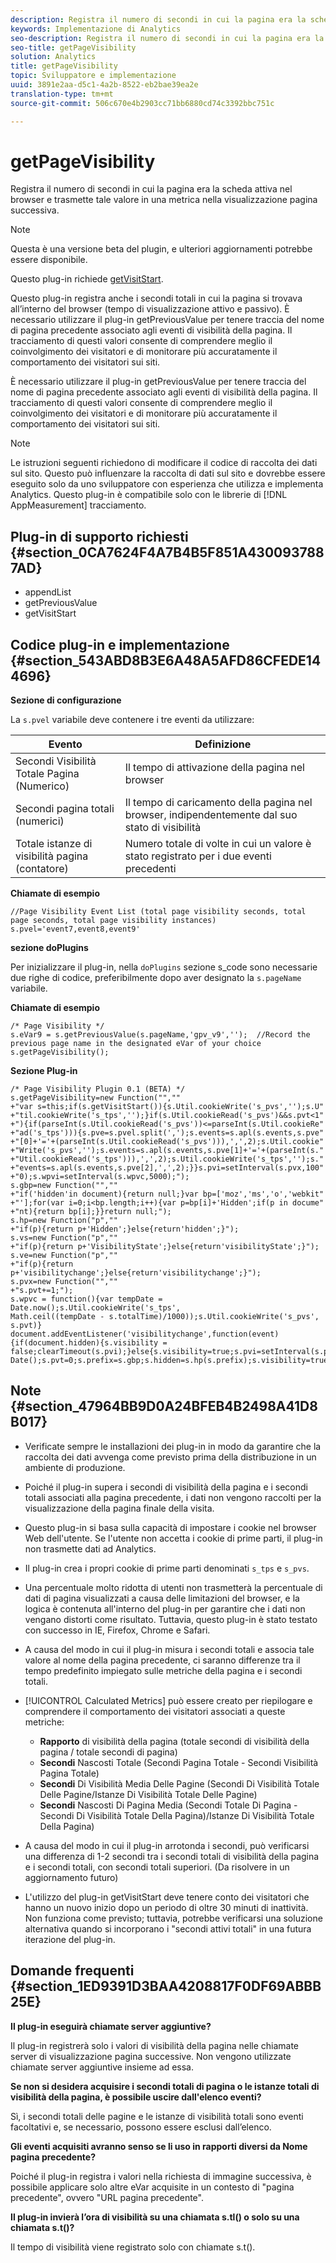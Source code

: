 ```yaml
---
description: Registra il numero di secondi in cui la pagina era la scheda attiva nel browser e trasmette tale valore in una metrica nella visualizzazione pagina successiva.
keywords: Implementazione di Analytics
seo-description: Registra il numero di secondi in cui la pagina era la scheda attiva nel browser e trasmette tale valore in una metrica nella visualizzazione pagina successiva.
seo-title: getPageVisibility
solution: Analytics
title: getPageVisibility
topic: Sviluppatore e implementazione
uuid: 3891e2aa-d5c1-4a2b-8522-eb2bae39ea2e
translation-type: tm+mt
source-git-commit: 506c670e4b2903cc71bb6880cd74c3392bbc751c

---
```



# getPageVisibility

Registra il numero di secondi in cui la pagina era la scheda attiva nel browser e trasmette tale valore in una metrica nella visualizzazione pagina successiva.

>[!NOTE]
>
>Questa è una versione beta del plugin, e ulteriori aggiornamenti potrebbe essere disponibile.

Questo plug-in richiede [getVisitStart](../../../implement/js-implementation/plugins/getvisitstart.md#concept_1C3CD25A87094A498A1D8A455963FBD8).

Questo plug-in registra anche i secondi totali in cui la pagina si trovava all’interno del browser (tempo di visualizzazione attivo e passivo). È necessario utilizzare il plug-in getPreviousValue per tenere traccia del nome di pagina precedente associato agli eventi di visibilità della pagina. Il tracciamento di questi valori consente di comprendere meglio il coinvolgimento dei visitatori e di monitorare più accuratamente il comportamento dei visitatori sui siti.

È necessario utilizzare il plug-in getPreviousValue per tenere traccia del nome di pagina precedente associato agli eventi di visibilità della pagina. Il tracciamento di questi valori consente di comprendere meglio il coinvolgimento dei visitatori e di monitorare più accuratamente il comportamento dei visitatori sui siti.

>[!NOTE]
>
>Le istruzioni seguenti richiedono di modificare il codice di raccolta dei dati sul sito. Questo può influenzare la raccolta di dati sul sito e dovrebbe essere eseguito solo da uno sviluppatore con esperienza che utilizza e implementa Analytics. Questo plug-in è compatibile solo con le librerie di [!DNL AppMeasurement] tracciamento.

## Plug-in di supporto richiesti {#section_0CA7624F4A7B4B5F851A4300937887AD}

* appendList
* getPreviousValue
* getVisitStart

## Codice plug-in e implementazione {#section_543ABD8B3E6A48A5AFD86CFEDE144696}

**Sezione di configurazione**

La `s.pvel` variabile deve contenere i tre eventi da utilizzare:

| Evento | Definizione |
|---|---|
| Secondi Visibilità Totale Pagina (Numerico) | Il tempo di attivazione della pagina nel browser |
| Secondi pagina totali (numerici) | Il tempo di caricamento della pagina nel browser, indipendentemente dal suo stato di visibilità |
| Totale istanze di visibilità pagina (contatore) | Numero totale di volte in cui un valore è stato registrato per i due eventi precedenti |

**Chiamate di esempio**

```
//Page Visibility Event List (total page visibility seconds, total page seconds, total page visibility instances) 
s.pvel='event7,event8,event9' 
```

**sezione doPlugins**

Per inizializzare il plug-in, nella `doPlugins` sezione s_code sono necessarie due righe di codice, preferibilmente dopo aver designato la `s.pageName` variabile.

**Chiamate di esempio**

```
/* Page Visibility */ 
s.eVar9 = s.getPreviousValue(s.pageName,'gpv_v9','');  //Record the previous page name in the designated eVar of your choice 
s.getPageVisibility(); 
```

**Sezione Plug-in**

```
/* Page Visibility Plugin 0.1 (BETA) */ 
s.getPageVisibility=new Function("","" 
+"var s=this;if(s.getVisitStart()){s.Util.cookieWrite('s_pvs','');s.U" 
+"til.cookieWrite('s_tps','');}if(s.Util.cookieRead('s_pvs')&&s.pvt<1" 
+"){if(parseInt(s.Util.cookieRead('s_pvs'))<=parseInt(s.Util.cookieRe" 
+"ad('s_tps'))){s.pve=s.pvel.split(',');s.events=s.apl(s.events,s.pve" 
+"[0]+'='+(parseInt(s.Util.cookieRead('s_pvs'))),',',2);s.Util.cookie" 
+"Write('s_pvs','');s.events=s.apl(s.events,s.pve[1]+'='+(parseInt(s." 
+"Util.cookieRead('s_tps'))),',',2);s.Util.cookieWrite('s_tps','');s." 
+"events=s.apl(s.events,s.pve[2],',',2);}}s.pvi=setInterval(s.pvx,100" 
+"0);s.wpvi=setInterval(s.wpvc,5000);"); 
s.gbp=new Function("","" 
+"if('hidden'in document){return null;}var bp=['moz','ms','o','webkit" 
+"'];for(var i=0;i<bp.length;i++){var p=bp[i]+'Hidden';if(p in docume" 
+"nt){return bp[i];}}return null;"); 
s.hp=new Function("p","" 
+"if(p){return p+'Hidden';}else{return'hidden';}"); 
s.vs=new Function("p","" 
+"if(p){return p+'VisibilityState';}else{return'visibilityState';}"); 
s.ve=new Function("p","" 
+"if(p){return p+'visibilitychange';}else{return'visibilitychange';}"); 
s.pvx=new Function("","" 
+"s.pvt+=1;"); 
s.wpvc = function(){var tempDate = Date.now();s.Util.cookieWrite('s_tps', 
Math.ceil((tempDate - s.totalTime)/1000));s.Util.cookieWrite('s_pvs', s.pvt)} 
document.addEventListener('visibilitychange',function(event){if(document.hidden){s.visibility = false;clearTimeout(s.pvi);}else{s.visibility=true;s.pvi=setInterval(s.pvx,1000);}});s.totalTime=new Date();s.pvt=0;s.prefix=s.gbp;s.hidden=s.hp(s.prefix);s.visibility=true;s.visibilityState=s.vs(s.prefix);s.visibilityEvent=s.ve(s.prefix); 
```

## Note {#section_47964BB9D0A24BFEB4B2498A41D8B017}

* Verificate sempre le installazioni dei plug-in in modo da garantire che la raccolta dei dati avvenga come previsto prima della distribuzione in un ambiente di produzione.
* Poiché il plug-in supera i secondi di visibilità della pagina e i secondi totali associati alla pagina precedente, i dati non vengono raccolti per la visualizzazione della pagina finale della visita.
* Questo plug-in si basa sulla capacità di impostare i cookie nel browser Web dell'utente. Se l'utente non accetta i cookie di prime parti, il plug-in non trasmette dati ad Analytics.
* Il plug-in crea i propri cookie di prime parti denominati `s_tps` e `s_pvs`.

* Una percentuale molto ridotta di utenti non trasmetterà la percentuale di dati di pagina visualizzati a causa delle limitazioni del browser, e la logica è contenuta all'interno del plug-in per garantire che i dati non vengano distorti come risultato. Tuttavia, questo plug-in è stato testato con successo in IE, Firefox, Chrome e Safari.
* A causa del modo in cui il plug-in misura i secondi totali e associa tale valore al nome della pagina precedente, ci saranno differenze tra il tempo predefinito impiegato sulle metriche della pagina e i secondi totali.
* [!UICONTROL Calculated Metrics] può essere creato per riepilogare e comprendere il comportamento dei visitatori associati a queste metriche:

   * **Rapporto** di visibilità della pagina (totale secondi di visibilità della pagina / totale secondi di pagina)
   * **Secondi** Nascosti Totale (Secondi Pagina Totale - Secondi Visibilità Pagina Totale)
   * **Secondi** Di Visibilità Media Delle Pagine (Secondi Di Visibilità Totale Delle Pagine/Istanze Di Visibilità Totale Delle Pagine)
   * **Secondi** Nascosti Di Pagina Media (Secondi Totale Di Pagina - Secondi Di Visibilità Totale Della Pagina)/Istanze Di Visibilità Totale Della Pagina)

* A causa del modo in cui il plug-in arrotonda i secondi, può verificarsi una differenza di 1-2 secondi tra i secondi totali di visibilità della pagina e i secondi totali, con secondi totali superiori. (Da risolvere in un aggiornamento futuro)
* L'utilizzo del plug-in getVisitStart deve tenere conto dei visitatori che hanno un nuovo inizio dopo un periodo di oltre 30 minuti di inattività. Non funziona come previsto; tuttavia, potrebbe verificarsi una soluzione alternativa quando si incorporano i "secondi attivi totali" in una futura iterazione del plug-in.

## Domande frequenti {#section_1ED9391D3BAA4208817F0DF69ABBB25E}

**Il plug-in eseguirà chiamate server aggiuntive?**

Il plug-in registrerà solo i valori di visibilità della pagina nelle chiamate server di visualizzazione pagina successive. Non vengono utilizzate chiamate server aggiuntive insieme ad essa.

**Se non si desidera acquisire i secondi totali di pagina o le istanze totali di visibilità della pagina, è possibile uscire dall'elenco eventi?**

Sì, i secondi totali delle pagine e le istanze di visibilità totali sono eventi facoltativi e, se necessario, possono essere esclusi dall’elenco.

**Gli eventi acquisiti avranno senso se li uso in rapporti diversi da Nome pagina precedente?**

Poiché il plug-in registra i valori nella richiesta di immagine successiva, è possibile applicare solo altre eVar acquisite in un contesto di "pagina precedente", ovvero "URL pagina precedente".

**Il plug-in invierà l’ora di visibilità su una chiamata s.tl() o solo su una chiamata s.t()?**

Il tempo di visibilità viene registrato solo con chiamate s.t().
